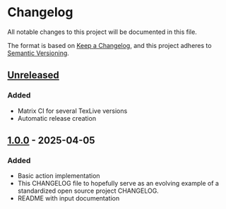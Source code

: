 # Changelog

All notable changes to this project will be documented in this file.

The format is based on [Keep a Changelog](https://keepachangelog.com/en/1.1.0/),
and this project adheres to [Semantic Versioning](https://semver.org/spec/v2.0.0.html).

## [Unreleased]

### Added

- Matrix CI for several TexLive versions
- Automatic release creation

## [1.0.0] - 2025-04-05

### Added

- Basic action implementation
- This CHANGELOG file to hopefully serve as an evolving example of a
  standardized open source project CHANGELOG.
- README with input documentation

[unreleased]: https://github.com/SSW-JKU/latex-exercise-ci/compare/v1.0.0...HEAD
[1.0.0]: https://github.com/SSW-JKU/latex-exercise-ci/releases/tag/v1.0.0
